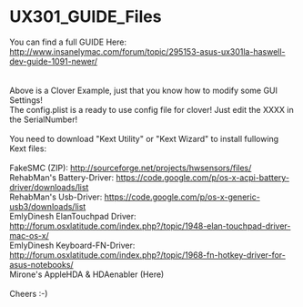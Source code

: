 UX301_GUIDE_Files
==========

You can find a full GUIDE Here:
<br>http://www.insanelymac.com/forum/topic/295153-asus-ux301la-haswell-dev-guide-1091-newer/
<br>
<br>
<br> Above is a Clover Example, just that you know how to modify some GUI Settings!
<br> The config.plist is a ready to use config file for clover! Just edit the XXXX in the SerialNumber!
<br>
<br> You need to download "Kext Utility" or "Kext Wizard" to install fullowing Kext files:
<br>
<br>FakeSMC (ZIP): http://sourceforge.net/projects/hwsensors/files/
<br>RehabMan's Battery-Driver: https://code.google.com/p/os-x-acpi-battery-driver/downloads/list
<br>RehabMan's Usb-Driver: https://code.google.com/p/os-x-generic-usb3/downloads/list
<br>EmlyDinesh ElanTouchpad Driver: http://forum.osxlatitude.com/index.php?/topic/1948-elan-touchpad-driver-mac-os-x/
<br>EmlyDinesh Keyboard-FN-Driver: http://forum.osxlatitude.com/index.php?/topic/1968-fn-hotkey-driver-for-asus-notebooks/
<br>Mirone's AppleHDA & HDAenabler (Here)
<br>
<br>Cheers :-)
<br>